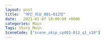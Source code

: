```yaml
---
layout: post
title:  "메인_회상_001~012장"
date:   2021-01-07 10:00:00 +0000
categories: Main
Tags: Story Main
SceneCode: ["scene_skip_cp001-012_q1_s10"]
---
```


